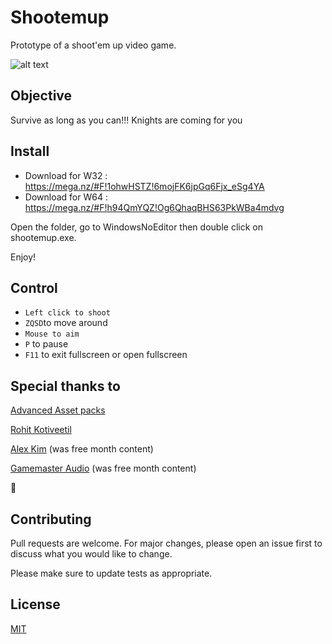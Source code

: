 # Shootemup

Prototype of a shoot'em up video game.

![alt text](https://media.giphy.com/media/KbGgyU6w9Wq89O49AQ/giphy.gif "Logo Title Text 1")

## Objective

Survive as long as you can!!! Knights are coming for you

## Install

- Download for W32 : https://mega.nz/#F!1ohwHSTZ!6mojFK6jpGq6Fjx_eSg4YA 
- Download for W64 : https://mega.nz/#F!h94QmYQZ!Og6QhaqBHS63PkWBa4mdvg

Open the folder, go to WindowsNoEditor then double click on shootemup.exe.

Enjoy!

## Control

- `Left click to shoot`
- `ZQSD`to move around
- `Mouse to aim`
- `P` to pause
- `F11` to exit fullscreen or open fullscreen

## Special thanks to

[Advanced Asset packs](https://www.unrealengine.com/marketplace/en-US/slug/advanced-village-pack)

[Rohit Kotiveetil](https://github.com/RohitKotiveetil/UnrealEngine--DamageDisplaySystem)
 
[Alex Kim](https://www.youtube.com/watch?v=365SEITffBU) (was free month content)

[Gamemaster Audio](https://www.unrealengine.com/marketplace/en-US/slug/retro-8bit-sounds) (was free month content)

💙

## Contributing
Pull requests are welcome. For major changes, please open an issue first to discuss what you would like to change.

Please make sure to update tests as appropriate.

## License
[MIT](https://choosealicense.com/licenses/mit/)
